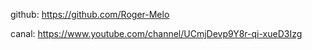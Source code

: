github: https://github.com/Roger-Melo

canal: https://www.youtube.com/channel/UCmjDevp9Y8r-qi-xueD3Izg
